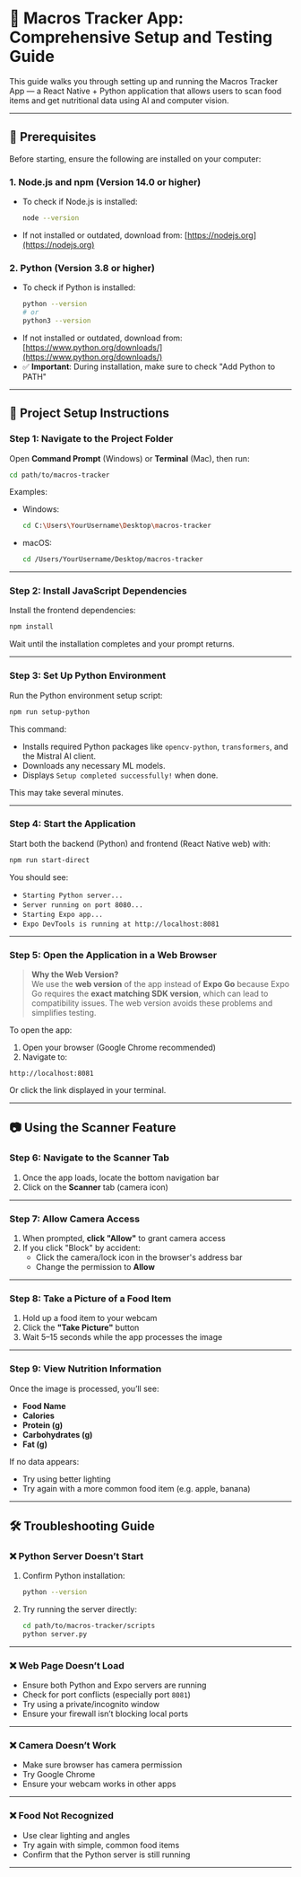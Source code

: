 # 📸 Macros Tracker App: Comprehensive Setup and Testing Guide

This guide walks you through setting up and running the Macros Tracker App — a React Native + Python application that allows users to scan food items and get nutritional data using AI and computer vision.

---

## 🔧 Prerequisites

Before starting, ensure the following are installed on your computer:

### 1. **Node.js and npm (Version 14.0 or higher)**
- To check if Node.js is installed:
  ```bash
  node --version
  ```
- If not installed or outdated, download from: [https://nodejs.org](https://nodejs.org)

### 2. **Python (Version 3.8 or higher)**
- To check if Python is installed:
  ```bash
  python --version
  # or
  python3 --version
  ```
- If not installed or outdated, download from: [https://www.python.org/downloads/](https://www.python.org/downloads/)
- ✅ **Important**: During installation, make sure to check "Add Python to PATH"

---

## 📂 Project Setup Instructions

### Step 1: Navigate to the Project Folder

Open **Command Prompt** (Windows) or **Terminal** (Mac), then run:

```bash
cd path/to/macros-tracker
```

Examples:
- Windows:
  ```bash
  cd C:\Users\YourUsername\Desktop\macros-tracker
  ```
- macOS:
  ```bash
  cd /Users/YourUsername/Desktop/macros-tracker
  ```

---

### Step 2: Install JavaScript Dependencies

Install the frontend dependencies:

```bash
npm install
```

Wait until the installation completes and your prompt returns.

---

### Step 3: Set Up Python Environment

Run the Python environment setup script:

```bash
npm run setup-python
```

This command:
- Installs required Python packages like `opencv-python`, `transformers`, and the Mistral AI client.
- Downloads any necessary ML models.
- Displays `Setup completed successfully!` when done.

This may take several minutes.

---

### Step 4: Start the Application

Start both the backend (Python) and frontend (React Native web) with:

```bash
npm run start-direct
```

You should see:
- `Starting Python server...`
- `Server running on port 8080...`
- `Starting Expo app...`
- `Expo DevTools is running at http://localhost:8081`

---

### Step 5: Open the Application in a Web Browser

> **Why the Web Version?**  
> We use the **web version** of the app instead of **Expo Go** because Expo Go requires the **exact matching SDK version**, which can lead to compatibility issues. The web version avoids these problems and simplifies testing.

To open the app:

1. Open your browser (Google Chrome recommended)
2. Navigate to:

```text
http://localhost:8081
```

Or click the link displayed in your terminal.

---

## 📷 Using the Scanner Feature

### Step 6: Navigate to the Scanner Tab

1. Once the app loads, locate the bottom navigation bar
2. Click on the **Scanner** tab (camera icon)

---

### Step 7: Allow Camera Access

1. When prompted, **click "Allow"** to grant camera access
2. If you click "Block" by accident:
   - Click the camera/lock icon in the browser's address bar
   - Change the permission to **Allow**

---

### Step 8: Take a Picture of a Food Item

1. Hold up a food item to your webcam
2. Click the **"Take Picture"** button
3. Wait 5–15 seconds while the app processes the image

---

### Step 9: View Nutrition Information

Once the image is processed, you’ll see:
- **Food Name**
- **Calories**
- **Protein (g)**
- **Carbohydrates (g)**
- **Fat (g)**

If no data appears:
- Try using better lighting
- Try again with a more common food item (e.g. apple, banana)

---

## 🛠️ Troubleshooting Guide

### ❌ Python Server Doesn’t Start

1. Confirm Python installation:
   ```bash
   python --version
   ```
2. Try running the server directly:
   ```bash
   cd path/to/macros-tracker/scripts
   python server.py
   ```

---

### ❌ Web Page Doesn’t Load

- Ensure both Python and Expo servers are running
- Check for port conflicts (especially port `8081`)
- Try using a private/incognito window
- Ensure your firewall isn’t blocking local ports

---

### ❌ Camera Doesn’t Work

- Make sure browser has camera permission
- Try Google Chrome
- Ensure your webcam works in other apps

---

### ❌ Food Not Recognized

- Use clear lighting and angles
- Try again with simple, common food items
- Confirm that the Python server is still running

---
